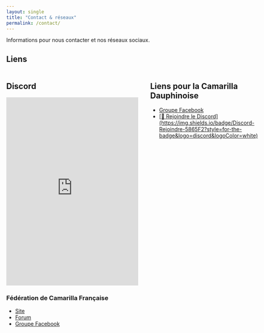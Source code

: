 ```yaml
---
layout: single
title: "Contact & réseaux"
permalink: /contact/
---
```

Informations pour nous contacter et nos réseaux sociaux.

## Liens
<div style="display: grid; grid-template-columns: 1fr 1fr; gap: 2rem;">

  <!-- Colonne Widget Discord -->
  <div>
    <h2>Discord</h2>
<iframe src="https://discord.com/widget?id=626455168116064297&theme=dark" width="350" height="500" allowtransparency="true" frameborder="0" sandbox="allow-popups allow-popups-to-escape-sandbox allow-same-origin allow-scripts"></iframe>
  </div>

  <!-- Colonne Liens utiles -->
  <div>
    <h2>Liens pour la Camarilla Dauphinoise</h2>
    <ul>
      <li><a href="[/rules/](https://www.facebook.com/camarilla.dauphinoise)">Groupe Facebook</a></li>
      <li><a href="https://discord.gg/wTGMEGVcWk" target="_blank">[💬 Rejoindre le Discord](https://img.shields.io/badge/Discord-Rejoindre-5865F2?style=for-the-badge&logo=discord&logoColor=white)</a></li>
    </ul>
  </div>
</div>


  
  

### Fédération de Camarilla Française

- [Site](https://camarilla-fr.com/)
- [Forum](http://www.camarilla-fr.com/forum/index.php)
- [Groupe Facebook](https://www.facebook.com/Federation.Camarilla.France/)


